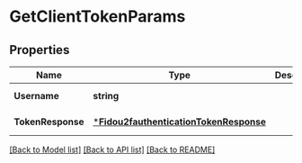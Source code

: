 # GetClientTokenParams

## Properties
Name | Type | Description | Notes
------------ | ------------- | ------------- | -------------
**Username** | **string** |  | [default to null]
**TokenResponse** | [***Fidou2fauthenticationTokenResponse**](fidou2fauthentication_tokenResponse.md) |  | [default to null]

[[Back to Model list]](../README.md#documentation-for-models) [[Back to API list]](../README.md#documentation-for-api-endpoints) [[Back to README]](../README.md)

